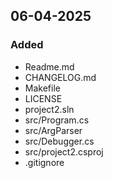## 06-04-2025
### Added
- Readme.md
- CHANGELOG.md
- Makefile
- LICENSE
- project2.sln
- src/Program.cs
- src/ArgParser
- src/Debugger.cs
- src/project2.csproj
- .gitignore
